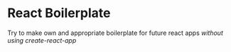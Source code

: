 # React Boilerplate

Try to make own and appropriate boilerplate for future react apps
_without using create-react-app_
